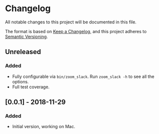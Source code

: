# Changelog
All notable changes to this project will be documented in this file.

The format is based on [Keep a Changelog](https://keepachangelog.com/en/1.0.0/),
and this project adheres to [Semantic Versioning](https://semver.org/spec/v2.0.0.html).

## Unreleased
### Added
- Fully configurable via `bin/zoom_slack`.  Run `zoom_slack -h` to see all the options.
- Full test coverage.

## [0.0.1] - 2018-11-29
### Added
- Initial version, working on Mac.
